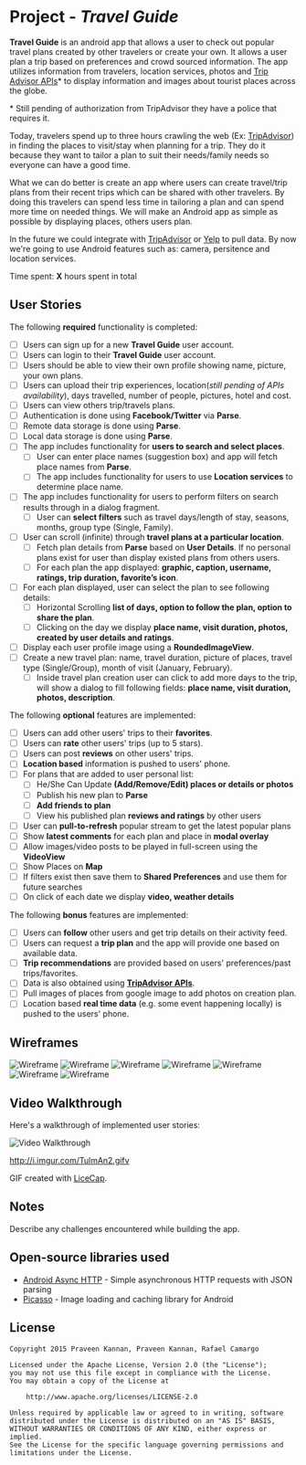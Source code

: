 # Project  - *Travel Guide*

**Travel Guide** is an android app that allows a user to check out popular travel plans created by other travelers or create your own. It allows a user plan a trip based on preferences and crowd sourced information. The app utilizes information from travelers, location services, photos and [Trip Advisor APIs](https://developer-tripadvisor.com/content-api/)* to display information and images about tourist places across the globe.

\* Still pending of authorization from TripAdvisor they have a police that requires it.

Today, travelers spend up to three hours crawling the web (Ex: [TripAdvisor](www.tripadvisor.com)) in finding the places to visit/stay when planning for a trip. They do it because they want to tailor a plan to suit their needs/family needs so everyone can have a good time.

What we can do better is create an app where users can create travel/trip plans from their recent trips which can be shared with other travelers. By doing this travelers can spend less time in tailoring a plan and can spend more time on needed things. We will make an Android app as simple as possible by displaying places, others users plan.

In the future we could integrate with [TripAdvisor](www.tripadvisor.com) or [Yelp](www.yelp.com) to pull data. By now we're going to use Android features such as: camera, persitence and location services.

Time spent: **X** hours spent in total

## User Stories

The following **required** functionality is completed:

* [ ] Users can sign up for a new **Travel Guide** user account.
* [ ] Users can login to their **Travel Guide** user account.
* [ ] Users should be able to view their own profile showing name, picture, your own plans.
* [ ] Users can upload their trip experiences, location(*still pending of APIs availability*), days travelled, number of people, pictures, hotel and cost.
* [ ] Users can view others trip/travels plans.
* [ ] Authentication is done using **Facebook/Twitter** via **Parse**.
* [ ] Remote data storage is done using **Parse**.
* [ ] Local data storage is done using **Parse**.
* [ ] The app includes functionality for **users to search and select places**.
  * [ ] User can enter place names (suggestion box) and app will fetch place names from **Parse**.
  * [ ] The app includes functionality for users to use **Location services** to determine place name.
* [ ] The app includes functionality for users to perform filters on search results through in a dialog fragment.
  * [ ] User can **select filters** such as travel days/length of stay, seasons, months, group type (Single, Family).
* [ ] User can scroll (infinite) through **travel plans at a particular location**.
  * [ ] Fetch plan details from **Parse** based on **User Details**. If no personal plans exist for user than display existed plans from others users.
  * [ ] For each plan the app displayed: **graphic, caption, username, ratings, trip duration, favorite’s icon**.
* [ ] For each plan displayed, user can select the plan to see following details:
  * [ ] Horizontal Scrolling **list of days, option to follow the plan, option to share the plan**.
  * [ ] Clicking on the day we display **place name, visit duration, photos, created by user details and ratings**.
* [ ] Display each user profile image using a **RoundedImageView**.
* [ ] Create a new travel plan: name, travel duration, picture of places, travel type (Single/Group), month of visit (January, February).
  * [ ] Inside travel plan creation user can click to add more days to the trip, will show a dialog to fill following fields: **place name, visit duration, photos, description**.
    
The following **optional** features are implemented:

* [ ] Users can add other users' trips to their **favorites**.
* [ ] Users can **rate** other users' trips (up to 5 stars).
* [ ] Users can post **reviews** on other users' trips.
* [ ] **Location based** information is pushed to users' phone.
* [ ] For plans that are added to user personal list:
  * [ ] He/She Can Update **(Add/Remove/Edit) places or details or photos**
  * [ ] Publish his new plan to **Parse**
  * [ ] **Add friends to plan**
  * [ ] View his published plan **reviews and ratings** by other users
* [ ] User can **pull-to-refresh** popular stream to get the latest popular plans
* [ ] Show **latest comments** for each plan and place in **modal overlay**
* [ ] Allow images/video posts to be played in full-screen using the **VideoView**
* [ ] Show Places on **Map**
* [ ] If filters exist then save them to **Shared Preferences** and use them for future searches
* [ ] On click of each date we display **video, weather details**

The following **bonus** features are implemented:

* [ ] Users can **follow** other users and get trip details on their activity feed.
* [ ] Users can request a **trip plan** and the app will provide one based on available data.
* [ ] **Trip recommendations** are provided based on users' preferences/past trips/favorites.
* [ ] Data is also obtained using **[TripAdvisor APIs](https://developer-tripadvisor.com/content-api/)**.
* [ ] Pull images of places from google image to add photos on creation plan.
* [ ] Location based **real time data** (e.g. some event happening locally) is pushed to the users' phone.

## Wireframes

![Wireframe](Wireframes/Login_1.png)
![Wireframe](Wireframes/Login_2.png)
![Wireframe](Wireframes/SignUp.png)
![Wireframe](Wireframes/Profile.png)
![Wireframe](Wireframes/HomeScreen.png)
![Wireframe](Wireframes/Detailed_Plan.png)
![Wireframe](Wireframes/Creation_Plan.png)

## Video Walkthrough 

Here's a walkthrough of implemented user stories:

<img src='' title='Video Walkthrough' width='' alt='Video Walkthrough' />

http://i.imgur.com/TulmAn2.gifv

GIF created with [LiceCap](http://www.cockos.com/licecap/).

## Notes

Describe any challenges encountered while building the app.

## Open-source libraries used

- [Android Async HTTP](https://github.com/loopj/android-async-http) - Simple asynchronous HTTP requests with JSON parsing
- [Picasso](http://square.github.io/picasso/) - Image loading and caching library for Android

## License

    Copyright 2015 Praveen Kannan, Praveen Kannan, Rafael Camargo

    Licensed under the Apache License, Version 2.0 (the "License");
    you may not use this file except in compliance with the License.
    You may obtain a copy of the License at

        http://www.apache.org/licenses/LICENSE-2.0

    Unless required by applicable law or agreed to in writing, software
    distributed under the License is distributed on an "AS IS" BASIS,
    WITHOUT WARRANTIES OR CONDITIONS OF ANY KIND, either express or implied.
    See the License for the specific language governing permissions and
    limitations under the License.
    

